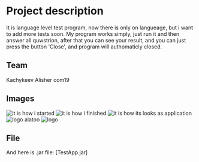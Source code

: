 # Project description
It is language level test program, now there is only on langueage, but i want to add more tests soon. 
My program works simply, just run it and then answer all quwstrion, after that you can see your result, and you can just press the button 'Close', and program will authomaticly closed.
## Team
Kachykeev Alisher com19
## Images
![it is how i started](/Images/starts.png)
![it is how i finished](/Images/ends.png)
![it is how its looks as application](/Images/finnaly.png)
![logo alatoo](/Images/alatoo.png)
![logo](/Images/test.png)
## File
And here is .jar file: [TestApp.jar]


